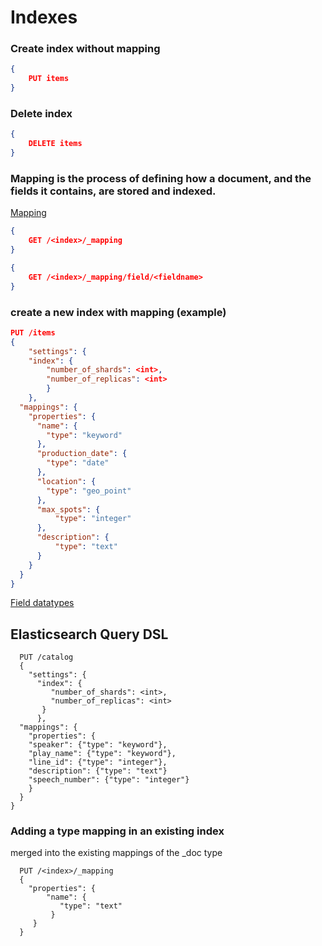 

# Indexes



### Create index without mapping

```json
{
	PUT items
}
```

### Delete index

```json
{
	DELETE items
}
```



### Mapping is the process of defining how a document, and the fields it contains, are stored and indexed.

[Mapping](https://www.elastic.co/guide/en/elasticsearch/reference/current/mapping.html)

```json
{
    GET /<index>/_mapping
}

{
    GET /<index>/_mapping/field/<fieldname>
}
```

### create a new index with mapping (example)

```json
PUT /items
{
    "settings": {
    "index": {
        "number_of_shards": <int>,
        "number_of_replicas": <int>
        }
    },
  "mappings": {
    "properties": {
      "name": {
        "type": "keyword"
      },
      "production_date": {
        "type": "date"
      },
      "location": {
        "type": "geo_point"
      },
      "max_spots": {
          "type": "integer"
      },
      "description": {
          "type": "text"
      }
    }
  }
}
```
[Field datatypes](https://www.elastic.co/guide/en/elasticsearch/reference/current/mapping-types.html)


## Elasticsearch Query DSL
```http
  PUT /catalog 
  {
    "settings": {
      "index": {
         "number_of_shards": <int>,
         "number_of_replicas": <int>
       }
      },
  "mappings": {
    "properties": {
    "speaker": {"type": "keyword"},
    "play_name": {"type": "keyword"},
    "line_id": {"type": "integer"},
    "description": {"type": "text"}
    "speech_number": {"type": "integer"}
    }
  }
}
```

### Adding a type mapping in an existing index
merged into the existing mappings of the _doc type
```http
  PUT /<index>/_mapping
  {
    "properties": {
        "name": {
           "type": "text"    
         }
     }
  }
```